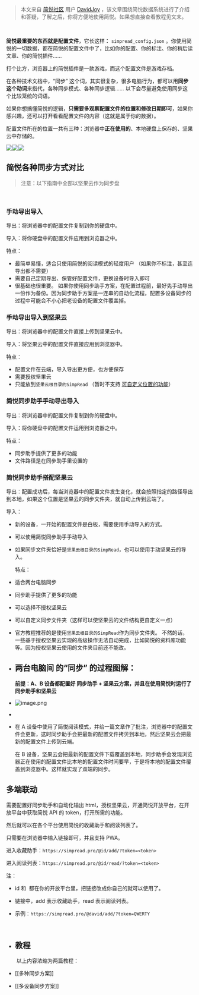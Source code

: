 > 本文来自 [简悦社区](https://t.me/simpreadgroup) 用户 [DavidJoy](https://www.zhihu.com/people/davidjoydong) ，该文章围绕简悦数据系统进行了介绍和答疑，了解之后，你将方便地使用简悦。如果想直接查看教程见文末。

**​**

**简悦最重要的东西就是配置文件**，它长这样： `simpread_config.json` 。你使用简悦的一切数据，都在简悦的配置文件中了，比如你的配置、你的标注、你的稍后读文章、你的简悦插件……


打个比方，浏览器上的简悦插件是一款游戏，而这个配置文件是游戏存档。


在各种技术文档中，“同步” 这个词，其实很复杂，很多电脑行为，都可以用**同步这个动词**来指代，各种同步模式、各种同步逻辑…… 以下会尽量避免使用同步这个比较笼统的词语。


如果你想搞懂简悦的逻辑，**只需要多观察配置文件的位置和修改日期即可**，如果你感兴趣，还可以打开看看配置文件的内容（这就是属于你的数据）。


配置文件所在的位置一共有三种：浏览器中**正在使用的**、本地硬盘上保存的、坚果云中存储的。


![](https://pic4.zhimg.com/v2-0784116cdc6a5023967390b266fc3537_r.jpg#crop=0&crop=0&crop=1&crop=1&id=J2Eta&originHeight=216&originWidth=696&originalType=binary&ratio=1&rotation=0&showTitle=false&status=done&style=none&title=)![](https://pic4.zhimg.com/v2-bae6f67991a47f4273b57a0f74f35ecb_r.jpg#crop=0&crop=0&crop=1&crop=1&id=rn2Rr&originHeight=365&originWidth=1424&originalType=binary&ratio=1&rotation=0&showTitle=false&status=done&style=none&title=)![](https://pic3.zhimg.com/v2-fd7ebd9d51c5e44c74a69e45e275657a_r.jpg#crop=0&crop=0&crop=1&crop=1&id=oTudb&originHeight=1718&originWidth=2116&originalType=binary&ratio=1&rotation=0&showTitle=false&status=done&style=none&title=)

## 简悦各种同步方式对比


> 注意：以下指南中全部以坚果云作为同步盘

​
### 手动导出导入


导出：将浏览器中的配置文件复制到你的硬盘中。


导入：将你硬盘中的配置文件应用到浏览器之中。


特点：
- 最简单易懂，适合只使用简悦的阅读模式的轻度用户 （如果你不标注，甚至连导出都不需要）
- 需要自己定期导出、保管好配置文件，更换设备时导入即可
- 很基础也很重要。 如果你使用同步助手方案，在配置过程前，最好先手动导出一份作为备份。因为同步助手方案是一连串的自动化流程，配置多设备同步的过程中可能会不小心把老设备的配置文件覆盖掉。
### 手动导出导入到坚果云


导出：将浏览器中的配置文件直接上传到坚果云中。


导入：将坚果云中的配置文件直接应用到浏览器中。


特点：
- 配置文件在云端，导入导出更方便，也方便保存
- 需要授权坚果云
- 只能放到`坚果云根目录的SimpRead` （暂时不支持 [可自定义位置的功能](https://github.com/Kenshin/simpread/issues/1040)）
### 简悦同步助手手动导出导入


导出：将浏览器中的配置文件复制到你的硬盘中。


导入：将你硬盘中的配置文件运用到浏览器之中。


特点：
- 同步助手提供了更多的功能
- 文件路径是在同步助手里设置的
### 简悦同步助手搭配坚果云


导出：配置成功后，每当浏览器中的配置文件发生变化，就会按照指定的路径导出到本地，如果这个位置是坚果云的同步文件夹，就自动上传到云端了。


导入：
- 新的设备，一开始的配置文件是白板，需要使用手动导入的方式。
- 可以使用简悦同步助手手动导入
- 如果同步文件夹恰好是`坚果云根目录的SimpRead`，也可以使用手动坚果云的导入。
  
  
  
  特点：
- 适合两台电脑同步
- 同步助手提供了更多的功能
- 可以选择不授权坚果云
- 可以自定义同步文件夹（这样可以使坚果云的文件结构更自定义一点）
- 官方教程推荐的是使用`坚果云根目录的SimpRead`作为同步文件夹。 不然的话，一些基于授权坚果云实现的高级操作无法自动完成，比如简悦的资料库功能等。因为授权坚果云使用的文件夹目前还不能改。
- ## 两台电脑间 的“同步” 的过程图解：
  
  
  **前提：A、B 设备都配置好 同步助手 + 坚果云方案，并且在使用简悦时运行了同步助手和坚果云**
  **​**
- ![image.png](../assets/image_1643260657598_0.png)
-
- 在 A 设备中使用了简悦阅读模式，并给一篇文章作了批注，浏览器中的配置文件会更新，这时同步助手会把最新的配置文件拷贝到本地，然后坚果云会把最新的配置文件上传到云端。
  
  
  在 B 设备，坚果云会把最新的配置文件下载覆盖到本地，同步助手会发现浏览器正在使用的配置文件比本地的配置文件时间要早，于是将本地的配置文件覆盖到浏览器中。这样就实现了双端的同步。
## 多端联动


需要配置好同步助手和自动化输出 html，授权坚果云，开通简悦开放平台，在开放平台中获取简悦 API 的 token，打开所需的功能。


然后就可以在各个平台使用简悦的收藏助手和阅读列表了。


只需要在浏览器中输入链接即可，并且支持 PWA。


进入收藏助手：`https://simpread.pro/@id/add/?token=<token>`


进入阅读列表：`https://simpread.pro/@id/read/?token=<token>`


注：
- id 和  都在你的开放平台里，把链接改成你自己的就可以使用了。
- 链接中，add 表示收藏助手，read 表示阅读列表。
- 示例：`https://simpread.pro/@david/add/?token=QWERTY`
  
  ​
- ## 教程
  ​
  以上内容浓缩为两篇教程：
- [[多种同步方案]]
- [[多设备同步方案]]